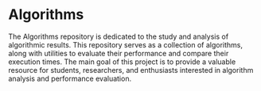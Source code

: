# Algorithms

The Algorithms repository is dedicated to the study and analysis of algorithmic results. This repository serves as a collection of algorithms, along with utilities to evaluate their performance and compare their execution times. The main goal of this project is to provide a valuable resource for students, researchers, and enthusiasts interested in algorithm analysis and performance evaluation.